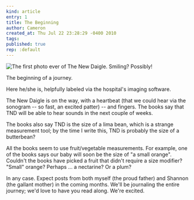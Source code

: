 ```yaml
---
kind: article
entry: 1
title: The Beginning
author: Cameron
created_at: Thu Jul 22 23:28:29 -0400 2010
tags:
published: true
rep: :default
---
```


![The first photo ever of The New Daigle. Smiling? Possibly!](/images/daigle-sonogram.jpg)

The beginning of a journey.

Here he/she is, helpfully labeled via the hospital's imaging software.

The New Daigle is on the way, with a heartbeat (that we could hear via the sonogram -- so fast, an excited patter) -- and fingers. The books say that TND will be able to hear sounds in the next couple of weeks.

The books also say TND is the size of a lima bean, which is a strange measurement tool; by the time I write this, TND is probably the size of a butterbean?

All the books seem to use fruit/vegetable measurements. For example, one of the books says our baby will soon be the size of "a small orange". Couldn't the books have picked a fruit that didn't require a size modifier? "Small" orange? Perhaps ... a nectarine? Or a plum?

In any case. Expect posts from both myself (the proud father) and Shannon (the gallant mother) in the coming months. We'll be journaling the entire journey; we'd love to have you read along. We're excited.